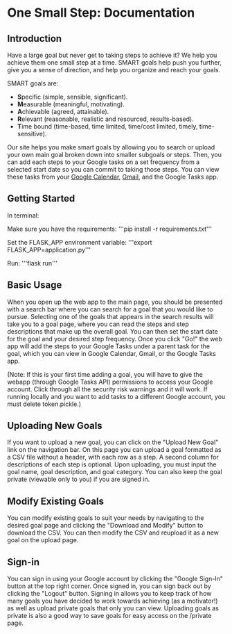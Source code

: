 # One Small Step: Documentation

## Introduction
Have a large goal but never get to taking steps to achieve it? We help you achieve them one small step at a time. 
SMART goals help push you further, give you a sense of direction, and help you organize and reach your goals.

SMART goals are:
* **S**pecific (simple, sensible, significant).
* **M**easurable (meaningful, motivating).
* **A**chievable (agreed, attainable).
* **R**elevant (reasonable, realistic and resourced, results-based).
* **T**ime bound (time-based, time limited, time/cost limited, timely, time-sensitive).

Our site helps you make smart goals by allowing you to search or upload your own main goal broken down into smaller subgoals or steps. Then, you can add each steps to your Google tasks on a set frequency from a selected start date so you can commit to taking those steps. You can view these tasks from your <a href="https://calendar.google.com/">Google Calendar</a>, <a href="https://mail.google.com/">Gmail</a>, and the Google Tasks app.

## Getting Started

In terminal: 

Make sure you have the requirements:
'''pip install -r requirements.txt'''

Set the FLASK_APP environment variable:
'''export FLASK_APP=application.py'''

Run: 
'''flask run'''

## Basic Usage
When you open up the web app to the main page, you should be presented with a search bar where you can search for a goal that you would like to pursue. Selecting one of the goals that appears in the search results will take you to a goal page, where you can read the steps and step descriptions that make up the overall goal. You can then set the start date for the goal and your desired step frequency. Once you click "Go!" the web app will add the steps to your Google Tasks under a parent task for the goal, which you can view in Google Calendar, Gmail, or the Google Tasks app. 

(Note: If this is your first time adding a goal, you will have to give the webapp (through Google Tasks API) permissions to access your Google account. Click through all the security risk warnings and it will work. If running locally and you want to add tasks to a different Google account, you must delete token.pickle.)

## Uploading New Goals
If you want to upload a new goal, you can click on the "Upload New Goal" link on the navigation bar. On this page you can upload a goal formatted as a CSV file without a header, with each row as a step. A second column for descriptions of each step is optional. Upon uploading, you must input the goal name, goal description, and goal category. You can also keep the goal private (viewable only to you) if you are signed in.

## Modify Existing Goals
You can modify existing goals to suit your needs by navigating to the desired goal page and clicking the "Download and Modify" button to download the CSV. You can then modify the CSV and reupload it as a new goal on the upload page.

## Sign-in
You can sign in using your Google account by clicking the "Google Sign-In" button at the top right corner. Once signed in, you can sign back out by clicking the "Logout" button. Signing in allows you to keep track of how many goals you have decided to work towards achieving (as a motivator!) as well as upload private goals that only you can view. Uploading goals as private is also a good way to save goals for easy access on the /private page. 

## 